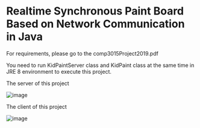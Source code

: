 # Realtime Synchronous Paint Board Based on Network Communication in Java

For requirements, please go to the comp3015Project2019.pdf

You need to run KidPaintServer class and KidPaint class at the same time in JRE 8 environment to execute this project.

The server of this project

![image](https://user-images.githubusercontent.com/3772624/164972586-47350188-1c12-44ea-a50d-f346b9a67098.png)

The client of this project

![image](https://user-images.githubusercontent.com/3772624/164972681-6c439b31-61e6-44d9-a62c-de5ee78cfc5e.png)


